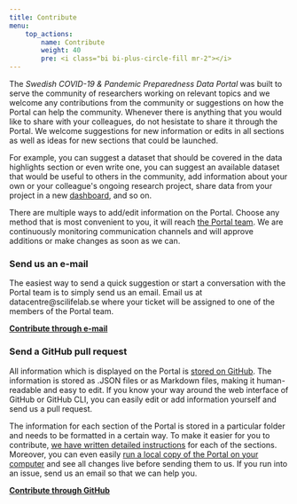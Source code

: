 ```yaml
---
title: Contribute
menu:
    top_actions:
        name: Contribute
        weight: 40
        pre: <i class="bi bi-plus-circle-fill mr-2"></i>
---
```


The *Swedish COVID-19 & Pandemic Preparedness Data Portal* was built to serve the community of researchers working on relevant topics and we welcome any contributions from the community or suggestions on how the Portal can help the community. Whenever there is anything that you would like to share with your colleagues, do not hesistate to share it through the Portal. We welcome suggestions for new information or edits in all sections as well as ideas for new sections that could be launched.

For example, you can suggest a dataset that should be covered in the data highlights section or even write one, you can suggest an available dataset that would be useful to others in the community, add information about your own or your colleague's ongoing research project, share data from your project in a new [dashboard](/dashboards/), and so on.

There are multiple ways to add/edit information on the Portal. Choose any method that is most convenient to you, it will reach [the Portal team](/about). We are continuously monitoring communication channels and will approve additions or make changes as soon as we can.

<div class="container">
  <div class="row">
    <div class="col-md-6">
      <h3><i class="bi bi-envelope-fill"></i> Send us an e-mail</h3>
      <p>The easiest way to send a quick suggestion or start a conversation with the Portal team is to simply send us an email. Email us at datacentre@scilifelab.se where your ticket will be assigned to one of the members of the Portal team.</p>
      <p><b><a href="mailto:datacentre@scilifelab.se">Contribute through e-mail <i class="bi bi-arrow-right-circle-fill"></i></a></b></p>
    </div>
    <!--<div class="col-md-6">
      <h3><i class="bi bi-hand-index-thumb-fill"></i> Send a suggestion through a form</h3>
      <p>Each section of the Portal contains a special form through which you can make a suggestion for that specific section.</p>
    </div>-->
    <div class="col-md-6">
      <h3><i class="bi bi-github"></i> Send a GitHub pull request</h3>
      <p>All information which is displayed on the Portal is <a href="https://github.com/ScilifelabDataCentre/covid-portal/tree/develop">stored on GitHub</a>. The information is stored as .JSON files or as Markdown files, making it human-readable and easy to edit. If you know your way around the web interface of GitHub or GitHub CLI, you can easily edit or add information yourself and send us a pull request.</p>
      <p>The information for each section of the Portal is stored in a particular folder and needs to be formatted in a certain way. To make it easier for you to contribute, <a href="https://github.com/ScilifelabDataCentre/covid-portal/blob/develop/CONTRIBUTING/adding_editing_information.md">we have written detailed instructions</a> for each of the sections. Moreover, you can even easily <a href="https://github.com/ScilifelabDataCentre/covid-portal/blob/develop/CONTRIBUTING/running_a_local_copy.md">run a local copy of the Portal on your computer</a> and see all changes live before sending them to us. If you run into an issue, send us an email so that we can help you.</p>
      <p><b><a href="https://github.com/ScilifelabDataCentre/covid-portal/blob/develop/CONTRIBUTING/adding_editing_information.md">Contribute through GitHub <i class="bi bi-arrow-right-circle-fill"></i></a></b></p>
    </div>
  </div>

</div>
